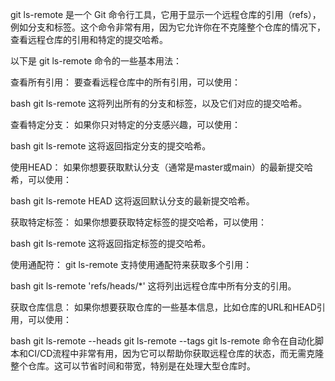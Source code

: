 git ls-remote 是一个 Git 命令行工具，它用于显示一个远程仓库的引用（refs），例如分支和标签。这个命令非常有用，因为它允许你在不克隆整个仓库的情况下，查看远程仓库的引用和特定的提交哈希。

以下是 git ls-remote 命令的一些基本用法：

查看所有引用：
要查看远程仓库中的所有引用，可以使用：

bash
git ls-remote <repository>
这将列出所有的分支和标签，以及它们对应的提交哈希。

查看特定分支：
如果你只对特定的分支感兴趣，可以使用：

bash
git ls-remote <repository> <branch>
这将返回指定分支的提交哈希。

使用HEAD：
如果你想要获取默认分支（通常是master或main）的最新提交哈希，可以使用：

bash
git ls-remote <repository> HEAD
这将返回默认分支的最新提交哈希。

获取特定标签：
如果你想要获取特定标签的提交哈希，可以使用：

bash
git ls-remote <repository> <tag>
这将返回指定标签的提交哈希。

使用通配符：
git ls-remote 支持使用通配符来获取多个引用：

bash
git ls-remote <repository> 'refs/heads/*'
这将列出远程仓库中所有分支的引用。

获取仓库信息：
如果你想要获取仓库的一些基本信息，比如仓库的URL和HEAD引用，可以使用：

bash
git ls-remote --heads <repository>
git ls-remote --tags <repository>
git ls-remote 命令在自动化脚本和CI/CD流程中非常有用，因为它可以帮助你获取远程仓库的状态，而无需克隆整个仓库。这可以节省时间和带宽，特别是在处理大型仓库时。